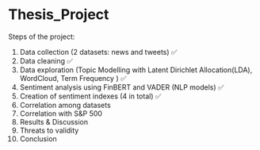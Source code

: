 # Thesis_Project

Steps of the project:  
1. Data collection (2 datasets: news and tweets) ✅
2. Data cleaning ✅
3. Data exploration (Topic Modelling with Latent Dirichlet Allocation(LDA), WordCloud, Term Frequency ) ✅
4. Sentiment analysis using FinBERT and VADER (NLP models) ✅
5. Creation of sentiment indexes (4 in total) ✅
6. Correlation among datasets
7. Correlation with S&P 500
8. Results & Discussion
9. Threats to validity
10. Conclusion
